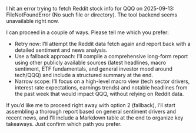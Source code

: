 I hit an error trying to fetch Reddit stock info for QQQ on 2025-09-13: FileNotFoundError (No such file or directory). The tool backend seems unavailable right now.

I can proceed in a couple of ways. Please tell me which you prefer:
- Retry now: I’ll attempt the Reddit data fetch again and report back with a detailed sentiment and news analysis.
- Use a fallback approach: I’ll compile a comprehensive long-form report using other publicly available sources (latest headlines, macro sentiment, ETF fundamentals, and general investor mood around tech/QQQ) and include a structured summary at the end.
- Narrow scope: I’ll focus on a high-level macro view (tech sector drivers, interest rate expectations, earnings trends) and notable headlines from the past week that would impact QQQ, without relying on Reddit data.

If you’d like me to proceed right away with option 2 (fallback), I’ll start assembling a thorough report based on general sentiment drivers and recent news, and I’ll include a Markdown table at the end to organize key takeaways. Just confirm which path you prefer.